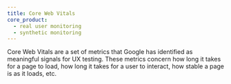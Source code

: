 ```yaml
---
title: Core Web Vitals
core_product:
  - real user monitoring
  - synthetic monitoring
---
```

Core Web Vitals are a set of metrics that Google has identified as meaningful signals for UX testing. These metrics concern how long it takes for a page to load, how long it takes for a user to interact, how stable a page is as it loads, etc.
